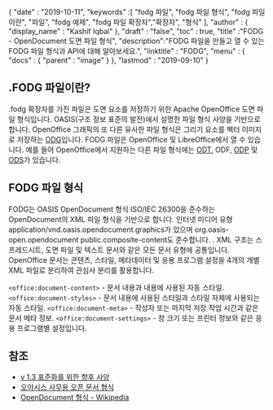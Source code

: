 {
  "date" : "2019-10-11",
  "keywords" :[ "fodg 파일", "fodg 파일 형식", "fodg 파일이란", "파일", "fodg 예제", "fodg 파일 확장자","확장자", "형식" ],
  "author" : {
    "display_name" : "Kashif Iqbal"
},
  "draft" : "false",
  "toc" : true,
  "title" :"FODG - OpenDocument 도면 파일 형식",
  "description":"FODG 파일을 만들고 열 수 있는 FODG 파일 형식과 API에 대해 알아보세요.",
  "linktitle" : "FODG",
  "menu" : {
    "docs" : {
      "parent" : "image"
}
},
  "lastmod" : "2019-09-10"
}

## .FODG 파일이란?

.fodg 확장자를 가진 파일은 도면 요소를 저장하기 위한 Apache OpenOffice 도면 파일 형식입니다. OASIS(구조 정보 표준의 발전)에서 설명한 파일 형식 사양을 기반으로 합니다. OpenOffice 그래픽의 또 다른 유사한 파일 형식은 그리기 요소를 벡터 이미지로 저장하는 [ODG](/ko/image/odg/)입니다. FODG 파일은 OpenOffice 및 LibreOffice에서 열 수 있습니다. 예를 들어 OpenOffice에서 지원하는 다른 파일 형식에는 [ODT](/ko/word-processing/odt/), ODF, [ODP](/ko/presentation/odp/) 및 [ODS](/ko/spreadsheet/ods/)가 있습니다.

## FODG 파일 형식

FODG는 OASIS OpenDocument 형식 ISO/IEC 26300을 준수하는 OpenDocument의 XML 파일 형식을 기반으로 합니다. 인터넷 미디어 유형 application/vnd.oasis.opendocument.graphics가 있으며 org.oasis-open.opendocument public.composite-content도 준수합니다. . XML 구조는 스프레드시트, 도면 파일 및 텍스트 문서와 같은 모든 문서 유형에 공통입니다. OpenOffice 문서는 콘텐츠, 스타일, 메타데이터 및 응용 프로그램 설정을 4개의 개별 XML 파일로 분리하여 관심사 분리를 활용합니다.

`<office:document-content>` - 문서 내용과 내용에 사용된 자동 스타일.
`<office:document-styles>` - 문서 내용에 사용된 스타일과 스타일 자체에 사용되는 자동 스타일.
`<office:document-meta>` - 작성자 또는 마지막 저장 작업 시간과 같은 문서 메타 정보.
`<office:document-settings>` - 창 크기 또는 프린터 정보와 같은 응용 프로그램별 설정입니다.

## 참조 ##
* [v 1.3 표준화를 위한 향후 사양 ](https://docs.oasis-open.org/office/OpenDocument/v1.3/cs01/OpenDocument-v1.3-cs01.zip)
* [오아시스 사무용 오픈 문서 형식](https://www.oasis-open.org/committees/tc_home.php?wg_abbrev=office)
* [OpenDocument 형식 - Wikipedia](https://en.wikipedia.org/wiki/OpenDocument)

